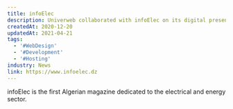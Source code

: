 ```yaml
---
title: infoElec
description: Univerweb collaborated with infoElec on its digital presence. We created the website and we provide hosting.
createdAt: 2020-12-20
updatedAt: 2021-04-21
tags:
  - '#WebDesign'
  - '#Development'
  - '#Hosting'
industry: News
link: https://www.infoelec.dz
---
```


infoElec is the first Algerian magazine dedicated to the electrical and energy sector.
